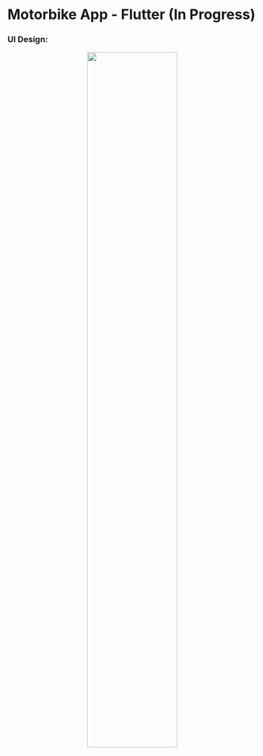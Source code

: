 # Motorbike App - Flutter (In Progress)

### UI Design:
<p align="center" width="50%">
    <img width="60%" src="https://github.com/user-attachments/assets/c046d3e5-9542-41b8-ac94-3ce76fccc52f">
</p>

